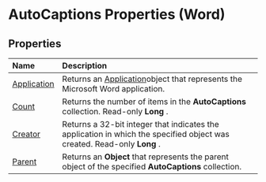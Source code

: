 
# AutoCaptions Properties (Word)

## Properties



|**Name**|**Description**|
|:-----|:-----|
|[Application](c06fa43c-1488-41a2-2eda-6b9fb073afb9.md)|Returns an [Application](d1cf6f8f-4e88-bf01-93b4-90a83f79cb44.md)object that represents the Microsoft Word application.|
|[Count](937576fd-aa1c-a708-f902-0e222d52cd20.md)|Returns the number of items in the  **AutoCaptions** collection. Read-only **Long** .|
|[Creator](998c1603-210a-bc79-47d5-f3138ea09d8d.md)|Returns a 32-bit integer that indicates the application in which the specified object was created. Read-only  **Long** .|
|[Parent](5c3f2c0d-a52c-1f69-f3c8-102385b540ba.md)|Returns an  **Object** that represents the parent object of the specified **AutoCaptions** collection.|
